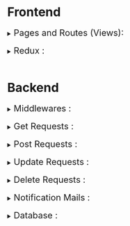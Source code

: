 # Frontend
<details>
<summary>
<span style="font-size: 20px;">Pages and Routes (Views):</span>
</summary>


1. `LogIn/SignUp` Page 
2. `Main / Landing` Page
3. `Individual / Item Display` Page
4. `User Dashboard` Page
5. `Cart and Payment` Page

6. 
    <details>
    <summary>
    <span style="font-size: 16px;"> Main Page (Components / Div):</span>
    </summary>


    1. `Carousel Images` : Component
    2. `List of Products` : Component
    3. `Categories` : Div
    4. `Location and Search` : Component
    5. `Steps to rent` : Div
    6. `Footer` : Component
    </details>



    <details>
    <summary>
    <span style="font-size: 16px;">Individual Page (Components / Div)  :</span>
    </summary>

    1. `Product Image` (1 or more than 1) : Component/Div
    2. `Product Description` : Div
    3. `Select duration` : Button
    4. `Rent This Item` : Button
    5. `Add This To Cart` : Button
    6. `Product Suggestions` : Component/Div
    </details>


    <details>
    <summary>
    <span style="font-size: 16px;">User Dashboard Page (Components / Div)  :</span>
    </summary>

    1. `Private user profile` : Component
    2. `Public user profile` : Component
    </details>


    <details>
    <summary>
    <span style="font-size: 16px;">Cart and Payment Page (Component / Div):</span>
    </summary>

    ### Details have been not specified yet
    </details>

</details>
<br>
<details>
<summary>
<span style="font-size: 20px;">Redux  :</span>
</summary>

1. `Products`
2. `User Profile`
</details>

<br>

# Backend

<details>
<summary>
<span style="font-size: 20px;"> Middlewares :</span>
</summary>

### 1. `Json Web Token (JWT)`: Validation Middleware to check if user is logged in or not
</details>

<br>

<details>
<summary>
<span style="font-size: 20px;"> Get Requests :</span>
</summary>


1. `Main API` : Displays all available rented projects

2. `Individual Product API` : Sends data about the selected item

3. `Cart API` : Sends the Items Added in the cart of an user 

4. `Get User Info API (Private)` : Sends all the data of users to client

5. `Get User Info API (Public)`: Sends Only the Items that the user has uploaded to Rent and details about em
</details>


<br>


<details>
<summary>
<span style="font-size: 20px;">Post Requests :</span>
</summary>


1. `Upload Items API` : Users uploads data and images of an Item to rent out and make money

2. `Sign Up API` : Sign Up new users

3. `Log In API` : Log In already registered Users

4. `Rent this Item API` : Rent selected Items and Updates the status of that Item in `database`

</details>


<br>

<details>
<summary>
<span style="font-size: 20px;">Update Requests :</span>
</summary>


1. `Edit User Details API ` : Update the User Details 
</details>

<br>

<details>
<summary>
<span style="font-size: 20px;">Delete Requests : </span>
</summary>


1. `Remove Item to Rent` : removes the item from `database` and updates the list of items
</details>

<br>

<details>
<summary>
<span style="font-size: 20px;">Notification Mails :</span>
</summary>


1. `Confirmation mail for uploaded Item` : Mail to Confirm that items has been uploaded on the website and available to rent.

2. `Item has been selected to rent` : Mail to let user know that his uploaded items has been rented by someone and delivery boy will be there for pick up

3. `Rented Item Confirmation mail` : Items has been rented and on its way to your doorsteps 

4. `Rented Items has to be returned mail` : To let user know that the Item's duration is about to expire

5. `Item is one its way back` : Notify users who put item to rent know that items is come back again to them. 
6. `Verify your email mail for verification` : Confirm and verify the email address given by user. 
7. `Your email has been verified` : Let user know that his/her email has been verified and they can use RentZen like they're suppose to be. 
</details>

<br>

<details>
<summary> 
<span style="font-size: 20px;">Database :</span>
 </summary>
 <div align="left">

### 1. User's Details : 
1. `User name` : String
2. `Address` : String
3. `Email` : String
4. `Cart` : Array
5. `Rental Items` : Array
7. `Profile pic` : String (if it breaks down in binary)


### 3. Item : Array (Containing all objects of individual items)
1. `Item Name` : String
2. `Item Image` : String
3. `Item Description` : String
4. `Item's Rate` : Numbers / Integers
5. `Category` : String
6. `Dimensions` : String (If applicable)


### 2. Items List : (Won't be stored in actual database, it's Query for main api)
1. `Item Name` : String
2. `Item Image` : String (if it breaks down in binary)
5. `Category` : String
 </div>
</details>